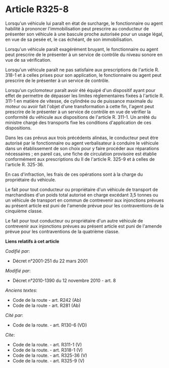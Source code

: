 # Article R325-8

Lorsqu'un véhicule lui paraît en état de surcharge, le fonctionnaire ou agent habilité à prononcer l'immobilisation peut
prescrire au conducteur de présenter son véhicule à une bascule proche autorisée pour un usage légal, en vue de sa pesée et,
le cas échéant, de son immobilisation. 

Lorsqu'un véhicule paraît exagérément bruyant, le fonctionnaire ou agent peut prescrire de le présenter à un service de
contrôle du niveau sonore en vue de sa vérification. 

Lorsqu'un véhicule paraît ne pas satisfaire aux prescriptions de l'article R. 318-1 et à celles prises pour son application,
le fonctionnaire ou agent peut prescrire de le présenter à un service de contrôle. 

Lorsqu'un cyclomoteur paraît avoir été équipé d'un dispositif ayant pour effet de permettre de dépasser les limites
réglementaires fixées à l'article R. 311-1 en matière de vitesse, de cylindrée ou de puissance maximale du moteur ou avoir
fait l'objet d'une transformation à cette fin, l'agent peut prescrire de le présenter à un service de contrôle en vue de
vérifier la conformité du véhicule aux dispositions de l'article R. 311-1. Un arrêté du ministre chargé des transports fixe
les conditions d'application de ces dispositions. 

Dans les cas prévus aux trois précédents alinéas, le conducteur peut être autorisé par le fonctionnaire ou agent
verbalisateur à conduire le véhicule dans un établissement de son choix pour y faire procéder aux réparations nécessaires ;
en pareil cas, une fiche de circulation provisoire est établie conformément aux prescriptions du II de l'article R. 325-9 et
à celles de l'article R. 325-36. 

En cas d'infraction, les frais de ces opérations sont à la charge du propriétaire du véhicule. 

Le fait pour tout conducteur ou propriétaire d'un véhicule de transport de marchandises d'un poids total autorisé en charge
excédant 3,5 tonnes ou un véhicule de transport en commun de contrevenir aux injonctions prévues au présent article est puni
de l'amende prévue pour les contraventions de la cinquième classe. 

Le fait pour tout conducteur ou propriétaire d'un autre véhicule de contrevenir aux injonctions prévues au présent article
est puni de l'amende prévue pour les contraventions de la quatrième classe.

**Liens relatifs à cet article**

_Codifié par_:

  - Décret n°2001-251 du 22 mars 2001

_Modifié par_:

  - Décret n°2010-1390 du 12 novembre 2010 - art. 8

_Anciens textes_:

  - Code de la route - art. R242 (Ab)
  - Code de la route - art. R281 (Ab)

_Cité par_:

  - Code de la route. - art. R130-6 (VD)

_Cite_:

  - Code de la route. - art. R311-1 (V)
  - Code de la route. - art. R318-1 (V)
  - Code de la route. - art. R325-36 (V)
  - Code de la route. - art. R325-9 (V)

